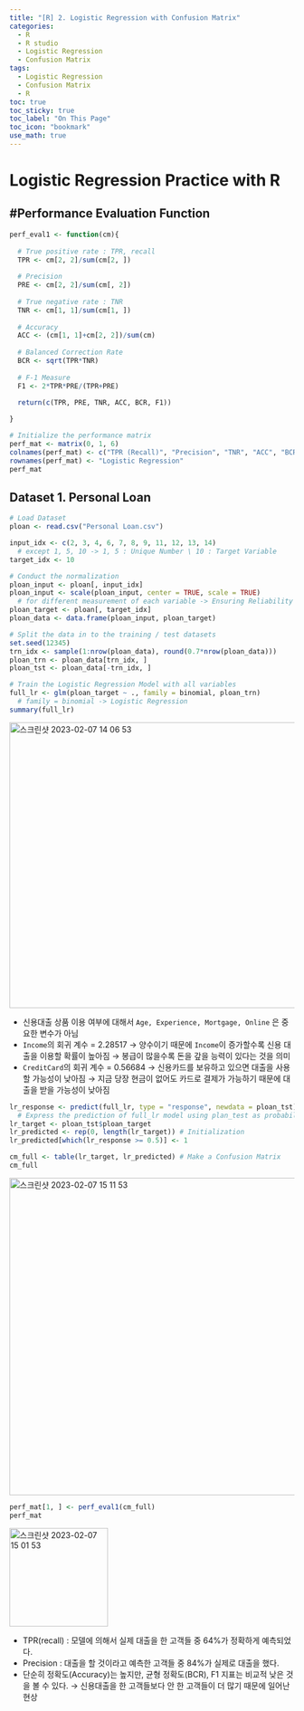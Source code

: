 ```yaml
---
title: "[R] 2. Logistic Regression with Confusion Matrix"
categories:
  - R
  - R studio
  - Logistic Regression
  - Confusion Matrix 
tags:
  - Logistic Regression 
  - Confusion Matrix
  - R
toc: true
toc_sticky: true
toc_label: "On This Page"
toc_icon: "bookmark"
use_math: true
---
```


# Logistic Regression Practice with R

## #Performance Evaluation Function

```r 
perf_eval1 <- function(cm){
  
  # True positive rate : TPR, recall
  TPR <- cm[2, 2]/sum(cm[2, ])
  
  # Precision
  PRE <- cm[2, 2]/sum(cm[, 2])
  
  # True negative rate : TNR
  TNR <- cm[1, 1]/sum(cm[1, ])
  
  # Accuracy
  ACC <- (cm[1, 1]+cm[2, 2])/sum(cm)
  
  # Balanced Correction Rate
  BCR <- sqrt(TPR*TNR)
  
  # F-1 Measure
  F1 <- 2*TPR*PRE/(TPR+PRE)
  
  return(c(TPR, PRE, TNR, ACC, BCR, F1))

}  

# Initialize the performance matrix
perf_mat <- matrix(0, 1, 6)
colnames(perf_mat) <- c("TPR (Recall)", "Precision", "TNR", "ACC", "BCR", "F1")
rownames(perf_mat) <- "Logistic Regression"
perf_mat
```

## Dataset 1. Personal Loan

``` r
# Load Dataset 
ploan <- read.csv("Personal Loan.csv")

input_idx <- c(2, 3, 4, 6, 7, 8, 9, 11, 12, 13, 14)
  # except 1, 5, 10 -> 1, 5 : Unique Number \ 10 : Target Variable
target_idx <- 10 

# Conduct the normalization 
ploan_input <- ploan[, input_idx]
ploan_input <- scale(ploan_input, center = TRUE, scale = TRUE) 
  # for different measurement of each variable -> Ensuring Reliability of the Model
ploan_target <- ploan[, target_idx]
ploan_data <- data.frame(ploan_input, ploan_target)

# Split the data in to the training / test datasets 
set.seed(12345)
trn_idx <- sample(1:nrow(ploan_data), round(0.7*nrow(ploan_data)))
ploan_trn <- ploan_data[trn_idx, ]
ploan_tst <- ploan_data[-trn_idx, ]

# Train the Logistic Regression Model with all variables 
full_lr <- glm(ploan_target ~ ., family = binomial, ploan_trn)
  # family = binomial -> Logistic Regression  
summary(full_lr)
```

<img width="505" alt="스크린샷 2023-02-07 14 06 53" src="https://user-images.githubusercontent.com/86525868/217153845-737f8370-294a-4fcb-a443-c54164f8bf67.png">

* 신용대출 상품 이용 여부에 대해서 `Age, Experience, Mortgage, Online` 은 중요한 변수가 아님 
* `Income`의 회귀 계수 = 2.28517 → 양수이기 때문에 `Income`이 증가할수록 신용 대출을 이용할 확률이 높아짐 → 봉급이 많을수록 돈을 갚을 능력이 있다는 것을 의미 
* `CreditCard`의 회귀 계수 = 0.56684 → 신용카드를 보유하고 있으면 대출을 사용할 가능성이 낮아짐 → 지금 당장 현금이 없어도 카드로 결제가 가능하기 때문에 대출을 받을 가능성이 낮아짐 


```r
lr_response <- predict(full_lr, type = "response", newdata = ploan_tst)
  # Express the prediction of full_lr model using plan_test as probability(type = "response"). 
lr_target <- ploan_tst$ploan_target
lr_predicted <- rep(0, length(lr_target)) # Initialization
lr_predicted[which(lr_response >= 0.5)] <- 1

cm_full <- table(lr_target, lr_predicted) # Make a Confusion Matrix 
cm_full
```

<img width="561" alt="스크린샷 2023-02-07 15 11 53" src="https://user-images.githubusercontent.com/86525868/217163374-7cfbcd6a-be5f-40ed-b9b1-078fcd475e2d.png">

```r
perf_mat[1, ] <- perf_eval1(cm_full)
perf_mat
```
<img width="174" alt="스크린샷 2023-02-07 15 01 53" src="https://user-images.githubusercontent.com/86525868/217163378-cf5173f9-5057-4800-92d4-2017be0885e4.png">

* TPR(recall) : 모델에 의해서 실제 대출을 한 고객들 중 64%가 정확하게 예측되었다. 
* Precision : 대출을 할 것이라고 예측한 고객들 중 84%가 실제로 대출을 했다. 
* 단순히 정확도(Accuracy)는 높지만, 균형 정확도(BCR), F1 지표는 비교적 낮은 것을 볼 수 있다. → 신용대출을 한 고객들보다 안 한 고객들이 더 많기 때문에 일어난 현상 




